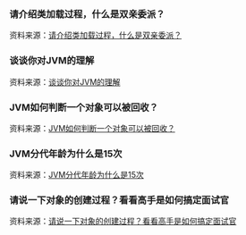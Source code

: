 



### 请介绍类加载过程，什么是双亲委派？

资料来源：[请介绍类加载过程，什么是双亲委派？](https://www.toutiao.com/video/7085288549322326565/)

### 谈谈你对JVM的理解

资料来源：[谈谈你对JVM的理解](https://www.toutiao.com/video/7039278036189086215/)


### JVM如何判断一个对象可以被回收？

资料来源：[JVM如何判断一个对象可以被回收？](https://www.toutiao.com/video/7094513500789473800/)


### JVM分代年龄为什么是15次

资料来源：[JVM分代年龄为什么是15次](https://www.toutiao.com/video/7108971301649416734/)


### 请说一下对象的创建过程？看看高手是如何搞定面试官

资料来源：[请说一下对象的创建过程？看看高手是如何搞定面试官](https://www.toutiao.com/video/7080841126466290206/?from_scene=all)



